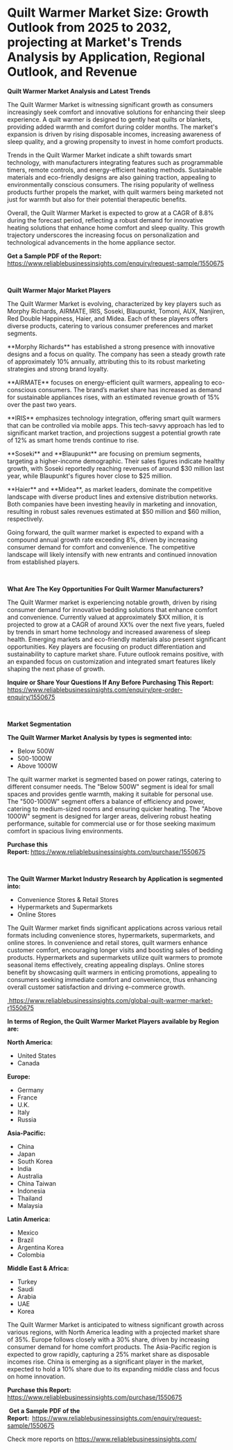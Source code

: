 <p><h1>Quilt Warmer Market Size: Growth Outlook from 2025 to 2032, projecting at Market's Trends Analysis by Application, Regional Outlook, and Revenue</h1></p><p><strong>Quilt Warmer Market Analysis and Latest Trends</strong></p>
<p><p>The Quilt Warmer Market is witnessing significant growth as consumers increasingly seek comfort and innovative solutions for enhancing their sleep experience. A quilt warmer is designed to gently heat quilts or blankets, providing added warmth and comfort during colder months. The market's expansion is driven by rising disposable incomes, increasing awareness of sleep quality, and a growing propensity to invest in home comfort products. </p><p>Trends in the Quilt Warmer Market indicate a shift towards smart technology, with manufacturers integrating features such as programmable timers, remote controls, and energy-efficient heating methods. Sustainable materials and eco-friendly designs are also gaining traction, appealing to environmentally conscious consumers. The rising popularity of wellness products further propels the market, with quilt warmers being marketed not just for warmth but also for their potential therapeutic benefits.</p><p>Overall, the Quilt Warmer Market is expected to grow at a CAGR of 8.8% during the forecast period, reflecting a robust demand for innovative heating solutions that enhance home comfort and sleep quality. This growth trajectory underscores the increasing focus on personalization and technological advancements in the home appliance sector.</p></p>
<p><strong>Get a Sample PDF of the Report:&nbsp;</strong> <a href="https://www.reliablebusinessinsights.com/enquiry/request-sample/1550675?utm_campaign=2203&utm_medium=2&utm_source=Github&utm_content=ia&utm_term=16022025&utm_id=quilt-warmer">https://www.reliablebusinessinsights.com/enquiry/request-sample/1550675</a></p>
<p>&nbsp;</p>
<p><strong>Quilt Warmer Major Market Players</strong></p>
<p><p>The Quilt Warmer Market is evolving, characterized by key players such as Morphy Richards, AIRMATE, IRIS, Soseki, Blaupunkt, Tomoni, AUX, Nanjiren, Red Double Happiness, Haier, and Midea. Each of these players offers diverse products, catering to various consumer preferences and market segments.</p><p>**Morphy Richards** has established a strong presence with innovative designs and a focus on quality. The company has seen a steady growth rate of approximately 10% annually, attributing this to its robust marketing strategies and strong brand loyalty. </p><p>**AIRMATE** focuses on energy-efficient quilt warmers, appealing to eco-conscious consumers. The brand’s market share has increased as demand for sustainable appliances rises, with an estimated revenue growth of 15% over the past two years.</p><p>**IRIS** emphasizes technology integration, offering smart quilt warmers that can be controlled via mobile apps. This tech-savvy approach has led to significant market traction, and projections suggest a potential growth rate of 12% as smart home trends continue to rise.</p><p>**Soseki** and **Blaupunkt** are focusing on premium segments, targeting a higher-income demographic. Their sales figures indicate healthy growth, with Soseki reportedly reaching revenues of around $30 million last year, while Blaupunkt's figures hover close to $25 million.</p><p>**Haier** and **Midea**, as market leaders, dominate the competitive landscape with diverse product lines and extensive distribution networks. Both companies have been investing heavily in marketing and innovation, resulting in robust sales revenues estimated at $50 million and $60 million, respectively.</p><p>Going forward, the quilt warmer market is expected to expand with a compound annual growth rate exceeding 8%, driven by increasing consumer demand for comfort and convenience. The competitive landscape will likely intensify with new entrants and continued innovation from established players.</p></p>
<p>&nbsp;</p>
<p><strong>What Are The Key Opportunities For Quilt Warmer Manufacturers?</strong></p>
<p><p>The Quilt Warmer market is experiencing notable growth, driven by rising consumer demand for innovative bedding solutions that enhance comfort and convenience. Currently valued at approximately $XX million, it is projected to grow at a CAGR of around XX% over the next five years, fueled by trends in smart home technology and increased awareness of sleep health. Emerging markets and eco-friendly materials also present significant opportunities. Key players are focusing on product differentiation and sustainability to capture market share. Future outlook remains positive, with an expanded focus on customization and integrated smart features likely shaping the next phase of growth.</p></p>
<p><strong>Inquire or Share Your Questions If Any Before Purchasing This Report:</strong> <a href="https://www.reliablebusinessinsights.com/enquiry/pre-order-enquiry/1550675?utm_campaign=2203&utm_medium=2&utm_source=Github&utm_content=ia&utm_term=16022025&utm_id=quilt-warmer">https://www.reliablebusinessinsights.com/enquiry/pre-order-enquiry/1550675</a></p>
<p>&nbsp;</p>
<p><strong>Market Segmentation</strong></p>
<p><strong>The Quilt Warmer Market Analysis by types is segmented into:</strong></p>
<p><ul><li>Below 500W</li><li>500-1000W</li><li>Above 1000W</li></ul></p>
<p><p>The quilt warmer market is segmented based on power ratings, catering to different consumer needs. The "Below 500W" segment is ideal for small spaces and provides gentle warmth, making it suitable for personal use. The "500-1000W" segment offers a balance of efficiency and power, catering to medium-sized rooms and ensuring quicker heating. The "Above 1000W" segment is designed for larger areas, delivering robust heating performance, suitable for commercial use or for those seeking maximum comfort in spacious living environments.</p></p>
<p><strong>Purchase this Report:&nbsp;</strong><a href="https://www.reliablebusinessinsights.com/purchase/1550675?utm_campaign=2203&utm_medium=2&utm_source=Github&utm_content=ia&utm_term=16022025&utm_id=quilt-warmer">https://www.reliablebusinessinsights.com/purchase/1550675</a></p>
<p>&nbsp;</p>
<p><strong>The Quilt Warmer Market Industry Research by Application is segmented into:</strong></p>
<p><ul><li>Convenience Stores & Retail Stores</li><li>Hypermarkets and Supermarkets</li><li>Online Stores</li></ul></p>
<p><p>The Quilt Warmer market finds significant applications across various retail formats including convenience stores, hypermarkets, supermarkets, and online stores. In convenience and retail stores, quilt warmers enhance customer comfort, encouraging longer visits and boosting sales of bedding products. Hypermarkets and supermarkets utilize quilt warmers to promote seasonal items effectively, creating appealing displays. Online stores benefit by showcasing quilt warmers in enticing promotions, appealing to consumers seeking immediate comfort and convenience, thus enhancing overall customer satisfaction and driving e-commerce growth.</p></p>
<p><a href="https://www.reliablebusinessinsights.com/global-quilt-warmer-market-r1550675?utm_campaign=2203&utm_medium=2&utm_source=Github&utm_content=ia&utm_term=16022025&utm_id=quilt-warmer">&nbsp;https://www.reliablebusinessinsights.com/global-quilt-warmer-market-r1550675</a></p>
<p><strong>In terms of Region, the Quilt Warmer Market Players available by Region are:</strong></p>
<p>
    <p> <strong> North America: </strong>
        <ul>
            <li>United States</li>
            <li>Canada</li>
        </ul>
        </p> 
    <p> <strong> Europe: </strong>
        <ul>
            <li>Germany</li>
            <li>France</li>
            <li>U.K.</li>
            <li>Italy</li>
            <li>Russia</li>
        </ul>
        </p> 
    <p> <strong> Asia-Pacific: </strong>
        <ul>
            <li>China</li>
            <li>Japan</li>
            <li>South Korea</li>
            <li>India</li>
            <li>Australia</li>
            <li>China Taiwan</li>
            <li>Indonesia</li>
            <li>Thailand</li>
            <li>Malaysia</li>
        </ul>
        </p> 
    <p> <strong> Latin America: </strong>
        <ul>
            <li>Mexico</li>
            <li>Brazil</li>
            <li>Argentina Korea</li>
            <li>Colombia</li>
        </ul>
        </p> 
    <p> <strong> Middle East & Africa: </strong>
        <ul>
            <li>Turkey</li>
            <li>Saudi</li>
            <li>Arabia</li>
            <li>UAE</li>
            <li>Korea</li>
        </ul>
    </p>
    </p>
<p><p>The Quilt Warmer Market is anticipated to witness significant growth across various regions, with North America leading with a projected market share of 35%. Europe follows closely with a 30% share, driven by increasing consumer demand for home comfort products. The Asia-Pacific region is expected to grow rapidly, capturing a 25% market share as disposable incomes rise. China is emerging as a significant player in the market, expected to hold a 10% share due to its expanding middle class and focus on home innovation.</p></p>
<p><strong>Purchase this Report: </strong><a href="https://www.reliablebusinessinsights.com/purchase/1550675?utm_campaign=2203&utm_medium=2&utm_source=Github&utm_content=ia&utm_term=16022025&utm_id=quilt-warmer">https://www.reliablebusinessinsights.com/purchase/1550675</a></p>
<p>&nbsp;<strong>Get a Sample PDF of the Report:&nbsp;&nbsp;</strong><a href="https://www.reliablebusinessinsights.com/enquiry/request-sample/1550675?utm_campaign=2203&utm_medium=2&utm_source=Github&utm_content=ia&utm_term=16022025&utm_id=quilt-warmer">https://www.reliablebusinessinsights.com/enquiry/request-sample/1550675</a></p>
<p><strong></strong></p>
<p>Check more reports on <a href="https://www.reliablebusinessinsights.com/?utm_campaign=2203&utm_medium=2&utm_source=Github&utm_content=ia&utm_term=16022025&utm_id=quilt-warmer">https://www.reliablebusinessinsights.com/</a></p>